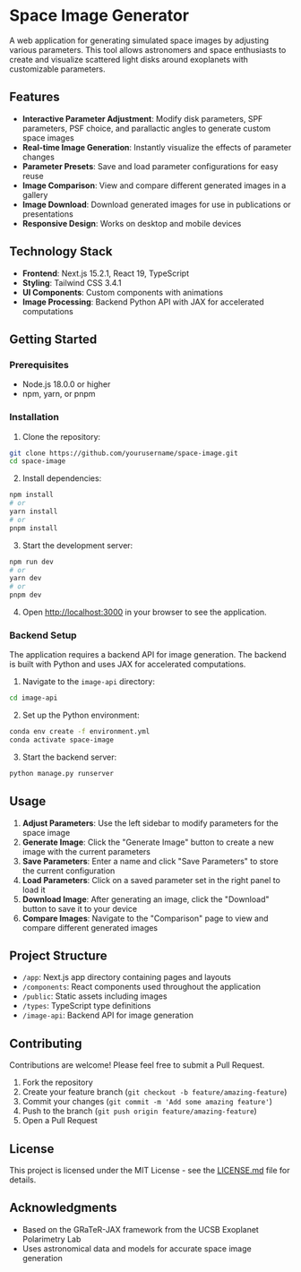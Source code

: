 # Space Image Generator

A web application for generating simulated space images by adjusting various parameters. This tool allows astronomers and space enthusiasts to create and visualize scattered light disks around exoplanets with customizable parameters.

## Features

- **Interactive Parameter Adjustment**: Modify disk parameters, SPF parameters, PSF choice, and parallactic angles to generate custom space images
- **Real-time Image Generation**: Instantly visualize the effects of parameter changes
- **Parameter Presets**: Save and load parameter configurations for easy reuse
- **Image Comparison**: View and compare different generated images in a gallery
- **Image Download**: Download generated images for use in publications or presentations
- **Responsive Design**: Works on desktop and mobile devices

## Technology Stack

- **Frontend**: Next.js 15.2.1, React 19, TypeScript
- **Styling**: Tailwind CSS 3.4.1
- **UI Components**: Custom components with animations
- **Image Processing**: Backend Python API with JAX for accelerated computations

## Getting Started

### Prerequisites

- Node.js 18.0.0 or higher
- npm, yarn, or pnpm

### Installation

1. Clone the repository:
```bash
git clone https://github.com/yourusername/space-image.git
cd space-image
```

2. Install dependencies:
```bash
npm install
# or
yarn install
# or
pnpm install
```

3. Start the development server:
```bash
npm run dev
# or
yarn dev
# or
pnpm dev
```

4. Open [http://localhost:3000](http://localhost:3000) in your browser to see the application.

### Backend Setup

The application requires a backend API for image generation. The backend is built with Python and uses JAX for accelerated computations.

1. Navigate to the `image-api` directory:
```bash
cd image-api
```

2. Set up the Python environment:
```bash
conda env create -f environment.yml
conda activate space-image
```

3. Start the backend server:
```bash
python manage.py runserver
```

## Usage

1. **Adjust Parameters**: Use the left sidebar to modify parameters for the space image
2. **Generate Image**: Click the "Generate Image" button to create a new image with the current parameters
3. **Save Parameters**: Enter a name and click "Save Parameters" to store the current configuration
4. **Load Parameters**: Click on a saved parameter set in the right panel to load it
5. **Download Image**: After generating an image, click the "Download" button to save it to your device
6. **Compare Images**: Navigate to the "Comparison" page to view and compare different generated images

## Project Structure

- `/app`: Next.js app directory containing pages and layouts
- `/components`: React components used throughout the application
- `/public`: Static assets including images
- `/types`: TypeScript type definitions
- `/image-api`: Backend API for image generation

## Contributing

Contributions are welcome! Please feel free to submit a Pull Request.

1. Fork the repository
2. Create your feature branch (`git checkout -b feature/amazing-feature`)
3. Commit your changes (`git commit -m 'Add some amazing feature'`)
4. Push to the branch (`git push origin feature/amazing-feature`)
5. Open a Pull Request

## License

This project is licensed under the MIT License - see the [LICENSE.md](LICENSE.md) file for details.

## Acknowledgments

- Based on the GRaTeR-JAX framework from the UCSB Exoplanet Polarimetry Lab
- Uses astronomical data and models for accurate space image generation
